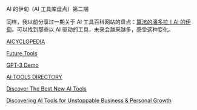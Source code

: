 AI 的伊甸（AI 工具库盘点）第二期

  

同样，我以前分享过一期关于 AI 工具百科网站的盘点：[算法的潘多拉丨AI 的伊甸](https://t.me/isaiahsystem/645)。可以找到那些以 AI 驱动的工具，未来会越来越多，感受这种变化。

  

[AICYCLOPEDIA](https://www.aicyclopedia.com/)

[Future Tools](https://www.futuretools.io/)

[GPT-3 Demo](https://gpt3demo.com/map)

[AI TOOLS DIRECTORY](https://www.aisearchtool.com/)

[Discover The Best New AI Tools](https://aidepot.co/)

[Discovering AI Tools for Unstoppable Business & Personal Growth](https://topai.tools/)